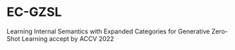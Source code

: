 # EC-GZSL
Learning Internal Semantics with Expanded Categories for Generative Zero-Shot Learning
accept by ACCV 2022
